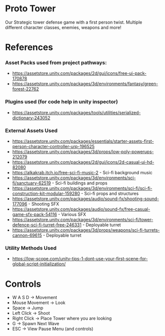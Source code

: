# Proto Tower
Our Strategic tower defense game with a first person twist. Multiple different character classes, enemies, weapons and more!

# References

### Asset Packs used from project pathways:
- https://assetstore.unity.com/packages/2d/gui/icons/free-ui-pack-170878
- https://assetstore.unity.com/packages/3d/environments/fantasy/green-forest-22762

### Plugins used (for code help in unity inspector)
- https://assetstore.unity.com/packages/tools/utilities/serialized-dictionary-243052

### External Assets Used
- https://assetstore.unity.com/packages/essentials/starter-assets-first-person-character-controller-urp-196525
- https://assetstore.unity.com/packages/3d/props/low-poly-powerups-212079
- https://assetstore.unity.com/packages/2d/gui/icons/2d-casual-ui-hd-82080
- https://alkakrab.itch.io/free-sci-fi-music-2 - Sci-fi background music
- https://assetstore.unity.com/packages/3d/environments/sci-fi/sanctuary-62519 - Sci-fi buildings and props
- https://assetstore.unity.com/packages/3d/environments/sci-fi/sci-fi-construction-kit-modular-159280 - Sci-fi props and structures
- https://assetstore.unity.com/packages/audio/sound-fx/shooting-sound-177096 - Shooting SFX
- https://assetstore.unity.com/packages/audio/sound-fx/free-casual-game-sfx-pack-54116 - Various SFX
- https://assetstore.unity.com/packages/3d/environments/sci-fi/tower-defence-sci-fi-turret-free-246331 - Deployable turret
- https://assetstore.unity.com/packages/3d/props/weapons/sci-fi-turrets-cannon-69615 - Deployable turret


### Utility Methods Used
- https://low-scope.com/unity-tips-1-dont-use-your-first-scene-for-global-script-initialization/


# Controls

- W A S D -> Movement
- Mouse Movement -> Look
- Space -> Jump
- Left Click -> Shoot
- Right Click -> Place Tower where you are looking
- G -> Spawn Next Wave
- ESC -> View Pause Menu (and controls)
